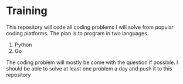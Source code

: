 # Training
This repository will code all coding problems I will solve from popular coding platforms.
The plan is to program in two languages. 
1. Python
2. Go

The coding problem will mostly be come with the question if possible. I should be able to solve at least one problem a day and push it to this repository
